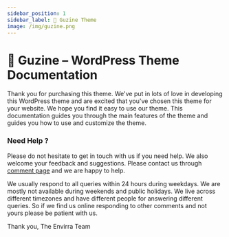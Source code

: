 ```yaml
---
sidebar_position: 1
sidebar_label: 🍋 Guzine Theme
image: /img/guzine.png
---
```

# 🍋 Guzine – WordPress Theme Documentation

Thank you for purchasing this theme. We've put in lots of love in developing this WordPress theme and are excited that you've chosen this theme for your website. We hope you find it easy to use our theme. This documentation guides you through the main features of the theme and guides you how to use and customize the theme.

### Need Help ?
Please do not hesitate to get in touch with us if you need help. We also welcome your feedback and suggestions. Please contact us through [comment page](https://themeforest.com/user/envirra/) and we are happy to help.

We usually respond to all queries within 24 hours during weekdays. We are mostly not available during weekends and public holidays. We live across different timezones and have different people for answering different queries. So if we find us online responding to other comments and not yours please be patient with us.

Thank you,
The Envirra Team